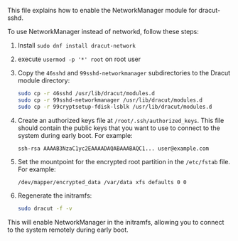 This file explains how to enable the NetworkManager module for dracut-sshd.

To use NetworkManager instead of networkd, follow these steps:

1. Install `sudo dnf install dracut-network`

2. execute `usermod -p '*' root` on root user

3. Copy the `46sshd` and `99sshd-networkmanager` subdirectories to the Dracut module directory:

    ```bash
    sudo cp -r 46sshd /usr/lib/dracut/modules.d
    sudo cp -r 99sshd-networkmanager /usr/lib/dracut/modules.d
    sudo cp -r 99cryptsetup-fdisk-lsblk /usr/lib/dracut/modules.d
    ```

4. Create an authorized keys file at `/root/.ssh/authorized_keys`. This file should contain the public keys that you want to use to connect to the system during early boot. For example:

    ```
    ssh-rsa AAAAB3NzaC1yc2EAAAADAQABAAABAQC1... user@example.com

5. Set the mountpoint for the encrypted root partition in the `/etc/fstab` file. For example:

    ```
    /dev/mapper/encrypted_data /var/data xfs defaults 0 0
    ```

5.  Regenerate the initramfs:

    ```bash
    sudo dracut -f -v
    ```

This will enable NetworkManager in the initramfs, allowing you to connect to the system remotely during early boot.